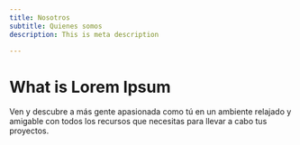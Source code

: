 ```yaml
---
title: Nosotros
subtitle: Quienes somos
description: This is meta description

---
```

# What is Lorem Ipsum

Ven y descubre a más gente apasionada como tú en un ambiente relajado y amigable con todos los recursos que necesitas para llevar a cabo tus proyectos.